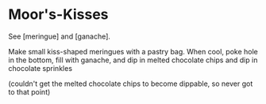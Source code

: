 # Moor's-Kisses

See \[meringue\] and \[ganache\].

Make small kiss-shaped meringues with a pastry bag. When cool, poke hole in the bottom, fill with ganache, and dip in melted chocolate chips and dip in chocolate sprinkles

\(couldn't get the melted chocolate chips to become dippable, so never got to that point\)

